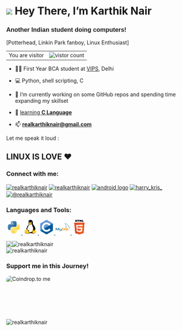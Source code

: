 # <img src="https://github.com/iamshubhamg/iamshubhamg/blob/master/Assests/Hi.gif" width="30px"> Hey There, I’m Karthik Nair
<font face="arial"><h3 align="left">Another Indian student doing computers!</h3></font>
<p align="left">[Potterhead, Linkin Park fanboy, Linux Enthusiast]</p>
<table>
  <tr>
    <td>You are visitor</td>
    <td><img src="https://profile-counter.glitch.me/realKarthikNair/count.svg" alt="vistor count" height="30" width="224" /></td>
  </tr>
</table>


- 👨‍💻 First Year BCA student at [VIPS](https://www.vips.edu), Delhi

- 💻 Python, shell scripting, C

- 🔭 I’m currently working on some GitHub repos and spending time expanding my skillset

- 🌱 [learning **C Language**](https://github.com/realKarthikNair/Learning-C-Lang)

- 📫 **realkarthiknair@gmail.com**

Let me speak it loud :
## LINUX IS LOVE ❤️ 

<p align="left">
<h3 align="left">Connect with me:</h3>
<a href="https://twitter.com/realkarthiknair" target="blank"><img align="center" src="https://raw.githubusercontent.com/rahuldkjain/github-profile-readme-generator/master/src/images/icons/Social/twitter.svg" alt="realkarthiknair" height="30" width="40" /></a>
<a href="https://linkedin.com/in/realkarthiknair" target="blank"><img align="center" src="https://raw.githubusercontent.com/rahuldkjain/github-profile-readme-generator/master/src/images/icons/Social/linked-in-alt.svg" alt="realkarthiknair" height="30" width="40" /></a>
<a href="https://android.stackexchange.com/users/351427/karthik-nair" target="blank"><img align="center" src="https://www.freepnglogos.com/uploads/android-logo-png/android-logo-0.png" width="70" alt="android logo" /></a>
<a href="https://instagram.com/karthiknair.sh" target="blank"><img align="center" src="https://raw.githubusercontent.com/rahuldkjain/github-profile-readme-generator/master/src/images/icons/Social/instagram.svg" alt="harry_kris_" height="30" width="40" /></a>
<a href="https://medium.com/@realkarthiknair" target="blank"><img align="center" src="https://raw.githubusercontent.com/rahuldkjain/github-profile-readme-generator/master/src/images/icons/Social/medium.svg" alt="@realkarthiknair" height="30" width="40" /></a>
</p>

<h3 align="left">Languages and Tools:</h3>
<p align="left"> <a href="https://www.python.org" target="_blank" rel="noreferrer"> <img src="https://raw.githubusercontent.com/devicons/devicon/master/icons/python/python-original.svg" alt="python" width="40" height="40"/> </a><a href="https://www.linux.org/" target="_blank" rel="noreferrer"> <img src="https://raw.githubusercontent.com/devicons/devicon/master/icons/linux/linux-original.svg" alt="linux" width="40" height="40"/> </a> <a href="https://www.cprogramming.com/" target="_blank" rel="noreferrer"> <img src="https://raw.githubusercontent.com/devicons/devicon/master/icons/c/c-original.svg" alt="c" width="40" height="40"/> </a><a href="https://www.mysql.com/" target="_blank" rel="noreferrer"> <img src="https://raw.githubusercontent.com/devicons/devicon/master/icons/mysql/mysql-original-wordmark.svg" alt="mysql" width="40" height="40"/> </a>  <a href="https://www.w3.org/html/" target="_blank" rel="noreferrer"> <img src="https://raw.githubusercontent.com/devicons/devicon/master/icons/html5/html5-original-wordmark.svg" alt="html5" width="40" height="40"/> </a>  </p>




<p align="left"><img align="left" src = "https://github-readme-stats.vercel.app/api/top-langs/?username=realkarthiknair&theme=radical"></p>







<p>&nbsp; 
   
   <img align="left" width="450" src="https://github-readme-stats.vercel.app/api?username=realkarthiknair&show_icons=true&hide_border=true&theme=tokyonight" alt="realkarthiknair" />
   <img width="450"  src="https://github-readme-streak-stats.herokuapp.com/?user=realkarthiknair&hide_border=true&theme=tokyonight" alt="realkarthiknair" />

</p>

<p align="left">
<h3 align="left">Support me in this Journey!</h3>
<a slign="left" href="https://coindrop.to/realkarthiknair" target="_blank"><img align="left" src="https://coindrop.to/embed-button.png" style="border-radius: 10px; height: 114px !important;width: 458px !important;" alt="Coindrop.to me"></img></a>
</p>

<p><img align="center" width="930" src="https://activity-graph.herokuapp.com/graph?username=realkarthiknair&bg_color=1F222E&color=F8D866&line=F85D7F&point=FFFFFF&hide_border=false" alt="realkarthiknair" /></p>








  


